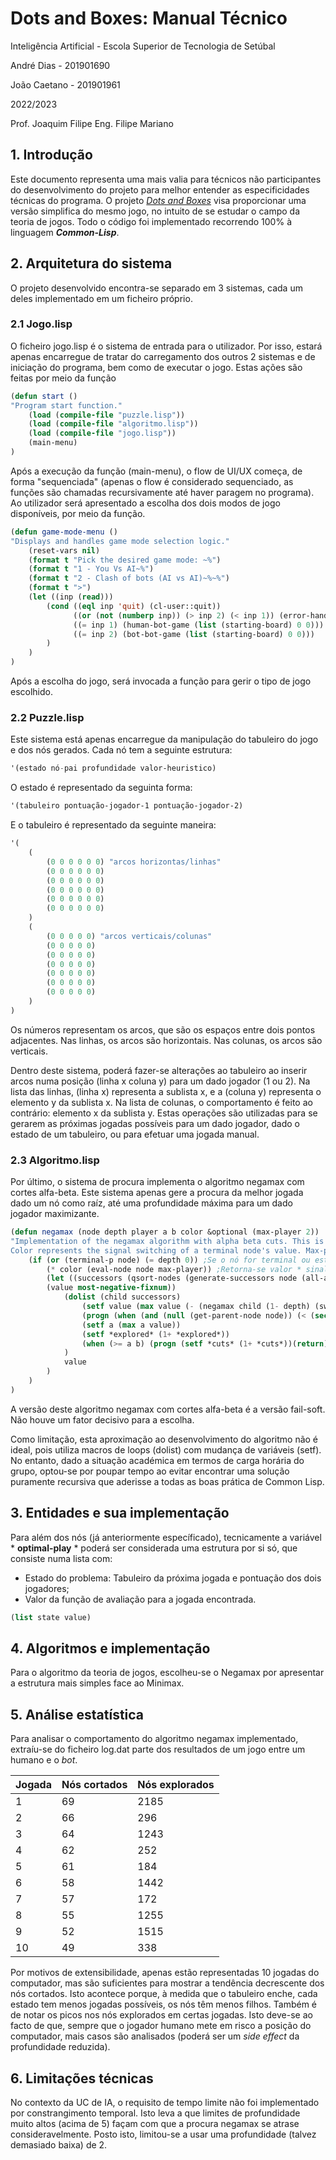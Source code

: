 # **Dots and Boxes**: Manual Técnico
Inteligência Artificial - Escola Superior de Tecnologia de Setúbal

André Dias - 201901690

João Caetano - 201901961

2022/2023

Prof. Joaquim Filipe
Eng. Filipe Mariano

## 1. Introdução

Este documento representa uma mais valia para técnicos não participantes do desenvolvimento do projeto para melhor entender as especificidades técnicas do programa. O projeto [*Dots and Boxes*](https://en.wikipedia.org/wiki/Dots_and_Boxes) visa proporcionar uma versão simplifica do mesmo jogo, no intuito de se estudar o campo da teoria de jogos. Todo o código foi implementado recorrendo 100% à linguagem ***Common-Lisp***.

## 2. Arquitetura do sistema

O projeto desenvolvido encontra-se separado em 3 sistemas, cada um deles implementado em um ficheiro próprio. 

### 2.1 Jogo.lisp

O ficheiro jogo.lisp é o sistema de entrada para o utilizador. Por isso, estará apenas encarregue de tratar do carregamento dos outros 2 sistemas e de iniciação do programa, bem como de executar o jogo. Estas ações são feitas por meio da função

```lisp
(defun start ()
"Program start function."
    (load (compile-file "puzzle.lisp"))
    (load (compile-file "algoritmo.lisp"))
    (load (compile-file "jogo.lisp"))
    (main-menu)
)
```

Após a execução da função (main-menu), o flow de UI/UX começa, de forma "sequenciada" (apenas o flow é considerado sequenciado, as funções são chamadas recursivamente até haver paragem no programa). Ao utilizador será apresentado a escolha dos dois modos de jogo disponíveis, por meio da função.

```lisp
(defun game-mode-menu ()
"Displays and handles game mode selection logic."
    (reset-vars nil)
    (format t "Pick the desired game mode: ~%")
    (format t "1 - You Vs AI~%")
    (format t "2 - Clash of bots (AI vs AI)~%~%")
    (format t ">")
    (let ((inp (read)))
        (cond ((eql inp 'quit) (cl-user::quit))
              ((or (not (numberp inp)) (> inp 2) (< inp 1)) (error-handle 'game-mode-menu "~%Error: Please input a valid option~%~%"))
              ((= inp 1) (human-bot-game (list (starting-board) 0 0)))
              ((= inp 2) (bot-bot-game (list (starting-board) 0 0)))
        )
    )
)
```

Após a escolha do jogo, será invocada a função para gerir o tipo de jogo escolhido.

### 2.2 Puzzle.lisp

Este sistema está apenas encarregue da manipulação do tabuleiro do jogo e dos nós gerados. Cada nó tem a seguinte estrutura:

```lisp
'(estado nó-pai profundidade valor-heuristico)
```

O estado é representado da seguinta forma:

```lisp
'(tabuleiro pontuação-jogador-1 pontuação-jogador-2)
```

E o tabuleiro é representado da seguinte maneira:

```lisp
'(
    (
        (0 0 0 0 0 0) "arcos horizontas/linhas"
        (0 0 0 0 0 0)
        (0 0 0 0 0 0)
        (0 0 0 0 0 0)
        (0 0 0 0 0 0)
        (0 0 0 0 0 0)
    )
    (
        (0 0 0 0 0) "arcos verticais/colunas"
        (0 0 0 0 0)
        (0 0 0 0 0)
        (0 0 0 0 0)
        (0 0 0 0 0)
        (0 0 0 0 0)
        (0 0 0 0 0)
    )
)
```
Os números representam os arcos, que são os espaços entre dois pontos adjacentes. Nas linhas, os arcos são horizontais. Nas colunas, os arcos são verticais.

Dentro deste sistema, poderá fazer-se alterações ao tabuleiro ao inserir arcos numa posição (linha x coluna y) para um dado jogador (1 ou 2). Na lista das linhas, (linha x) representa a sublista x, e a (coluna y) representa o elemento y da sublista x. Na lista de colunas, o comportamento é feito ao contrário: elemento x da sublista y. Estas operações são utilizadas para se gerarem as próximas jogadas possíveis para um dado jogador, dado o estado de um tabuleiro, ou para efetuar uma jogada manual.

### 2.3 Algoritmo.lisp

Por último, o sistema de procura implementa o algoritmo negamax com cortes alfa-beta. Este sistema apenas gere a procura da melhor jogada dado um nó como raíz, até uma profundidade máxima para um dado jogador maximizante.

```lisp
(defun negamax (node depth player a b color &optional (max-player 2))
"Implementation of the negamax algorithm with alpha beta cuts. This is the fail-soft version. Root node is NODE, with max depth and player number for successor generation.
Color represents the signal switching of a terminal node's value. Max-player is the player number that the algorithm is trying to maximize, 2 by default."
    (if (or (terminal-p node) (= depth 0)) ;Se o nó for terminal ou esteja em profundidade limite:
        (* color (eval-node node max-player)) ;Retorna-se valor * sinal para este nó.
        (let ((successors (qsort-nodes (generate-successors node (all-actions-list) player))) ;Sorting dos nós.
        (value most-negative-fixnum))
            (dolist (child successors)
                (setf value (max value (- (negamax child (1- depth) (switch-player player) (- b) (- a) (- color) max-player))))
                (progn (when (and (null (get-parent-node node)) (< (second *optimal-play*) value)) (setf *optimal-play* (list (get-node-state child) value)))) ; Guarda-se a próxima melhor jogada se o valor for melhor.
                (setf a (max a value))
                (setf *explored* (1+ *explored*))
                (when (>= a b) (progn (setf *cuts* (1+ *cuts*))(return))) ;Corte
            )
            value
        )
    )
)
```

A versão deste algoritmo negamax com cortes alfa-beta é a versão fail-soft. Não houve um fator decisivo para a escolha.

Como limitação, esta aproximação ao desenvolvimento do algoritmo não é ideal, pois utiliza macros de loops (dolist) com mudança de variáveis (setf). No entanto, dado a situação académica em termos de carga horária do grupo, optou-se por poupar tempo ao evitar encontrar uma solução puramente recursiva que aderisse a todas as boas prática de Common Lisp.

## 3. Entidades e sua implementação

Para além dos nós (já anteriormente específicado), tecnicamente a variável * **optimal-play** * poderá ser considerada uma estrutura por si só, que consiste numa lista com:

- Estado do problema: Tabuleiro da próxima jogada e pontuação dos dois jogadores;
- Valor da função de avaliação para a jogada encontrada.

```lisp
(list state value)
```

## 4. Algoritmos e implementação

Para o algoritmo da teoria de jogos, escolheu-se o Negamax por apresentar a estrutura mais simples face ao Minimax.

## 5. Análise estatística

Para analisar o comportamento do algoritmo negamax implementado, extraíu-se do ficheiro log.dat parte dos resultados de um jogo entre um humano e o *bot*.

| Jogada | Nós cortados | Nós explorados |
|--------|--------------|----------------|
| 1      | 69           | 2185           |
| 2      | 66           | 296            |
| 3      | 64           | 1243           |
| 4      | 62           | 252            |
| 5      | 61           | 184            |
| 6      | 58           | 1442           |
| 7      | 57           | 172            |
| 8      | 55           | 1255           |
| 9      | 52           | 1515           |
| 10     | 49           | 338            |

Por motivos de extensibilidade, apenas estão representadas 10 jogadas do computador, mas são suficientes para mostrar a tendência decrescente dos nós cortados. Isto acontece porque, à medida que o tabuleiro enche, cada estado tem menos jogadas possíveis, os nós têm menos filhos. Também é de notar os picos nos nós explorados em certas jogadas. Isto deve-se ao facto de que, sempre que o jogador humano mete em risco a posição do computador, mais casos são analisados (poderá ser um *side effect* da profundidade reduzida).

## 6. Limitações técnicas

No contexto da UC de IA, o requisito de tempo limite não foi implementado por constrangimento temporal. Isto leva a que limites de profundidade muito altos (acima de 5) façam com que a procura negamax se atrase consideravelmente. Posto isto, limitou-se a usar uma profundidade (talvez demasiado baixa) de 2.